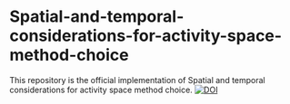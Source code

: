 # Spatial-and-temporal-considerations-for-activity-space-method-choice


This repository is the official implementation of Spatial and temporal considerations for activity space method choice.
[![DOI](https://zenodo.org/badge/416009612.svg)](https://zenodo.org/badge/latestdoi/416009612)
